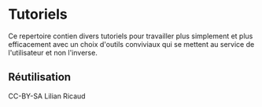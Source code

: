 # Tutoriels

Ce repertoire contien divers tutoriels pour travailler plus simplement et plus efficacement avec un choix d'outils conviviaux qui se mettent au service de l'utilisateur et non l'inverse.

## Réutilisation

CC-BY-SA Lilian Ricaud 
